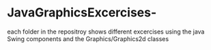 # JavaGraphicsExcercises-
each folder in the repositroy shows different excercises using the java Swing components and the Graphics/Graphics2d classes
